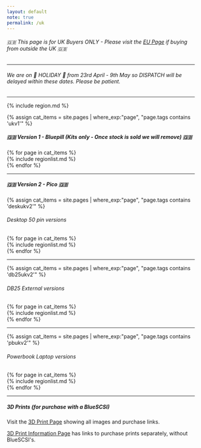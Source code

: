 ```yaml
---
layout: default
note: true
permalink: /uk
---
```


###### 🇬🇧 This page is for UK Buyers ONLY - Please visit the <a href="/eu">EU Page</a> if buying from outside the UK 🇬🇧

<hr>

###### We are on &#128747; HOLIDAY &#128748; from 23rd April - 9th May so DISPATCH will be delayed within these dates. Please be patient.

<hr>

{% include region.md %}

{% assign cat_items = site.pages |  where_exp:"page", "page.tags contains 'ukv1'" %}
##### 🇬🇧 Version 1 - Bluepill (Kits only - Once stock is sold we will remove) 🇬🇧

<div class="container">
<div class="row">
	{% for page in cat_items %}
<div class="col-md-6" markdown="1">
{% include regionlist.md %}
</div>
	  {% endfor %}
</div>
</div>
<hr>

##### 🇬🇧 Version 2 - Pico 🇬🇧
{% assign cat_items = site.pages |  where_exp:"page", "page.tags contains 'deskukv2'" %}
###### Desktop 50 pin versions
<div class="container">
<div class="row">
	{% for page in cat_items %}
<div class="col-md-6" markdown="1">
{% include regionlist.md %}
</div>
	  {% endfor %}
</div>
</div>
<hr>
{% assign cat_items = site.pages |  where_exp:"page", "page.tags contains 'db25ukv2'" %}

###### DB25 External versions
<div class="container">
<div class="row">
	{% for page in cat_items %}
<div class="col-md-6" markdown="1">
{% include regionlist.md %}
</div>
	  {% endfor %}
</div>
</div>
<hr>
{% assign cat_items = site.pages |  where_exp:"page", "page.tags contains 'pbukv2'" %}

###### Powerbook Laptop versions
<div class="container">
<div class="row">
	{% for page in cat_items %}
<div class="col-md-6" markdown="1">
{% include regionlist.md %}
</div>
	  {% endfor %}
</div>
</div>
<hr>

##### 3D Prints (for purchase with a BlueSCSI)

Visit the [3D Print Page](/3dprints) showing all images and purchase links.

[3D Print Information Page](/print) has links to purchase prints separately, without BlueSCSI's.